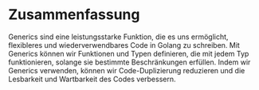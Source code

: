 # Zusammenfassung

Generics sind eine leistungsstarke Funktion, die es uns ermöglicht, flexibleres und wiederverwendbares Code in Golang zu schreiben. Mit Generics können wir Funktionen und Typen definieren, die mit jedem Typ funktionieren, solange sie bestimmte Beschränkungen erfüllen. Indem wir Generics verwenden, können wir Code-Duplizierung reduzieren und die Lesbarkeit und Wartbarkeit des Codes verbessern.
